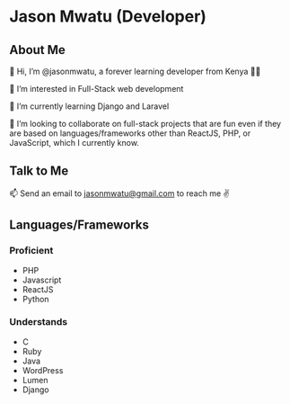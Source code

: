 # Jason Mwatu (Developer)

## About Me
 👋 Hi, I’m @jasonmwatu, a forever learning developer from Kenya 🐱‍🏍
 
 👀 I’m interested in Full-Stack web development
 
 🌱 I’m currently learning Django and Laravel
 
 💞️ I’m looking to collaborate on full-stack projects that are fun even if they are based on languages/frameworks other than ReactJS, PHP, or JavaScript, which I currently know.
 
## Talk to Me
 📫 Send an email to jasonmwatu@gmail.com to reach me ✌

## Languages/Frameworks
### Proficient
- PHP
- Javascript
- ReactJS
- Python
### Understands
- C
- Ruby
- Java
- WordPress
- Lumen
- Django

<!---
jasonmwatu/jasonmwatu is a ✨ special ✨ repository because its `README.md` (this file) appears on your GitHub profile.
You can click the Preview link to take a look at your changes.
--->
